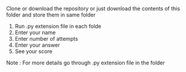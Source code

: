 Clone or download the repository or just download the contents of this folder and store them in same folder

1. Run .py extension file in each folde
2. Enter your name 
3. Enter number of attempts
4. Enter your answer
5. See your score

Note : For more details go through .py extension file in the folder



